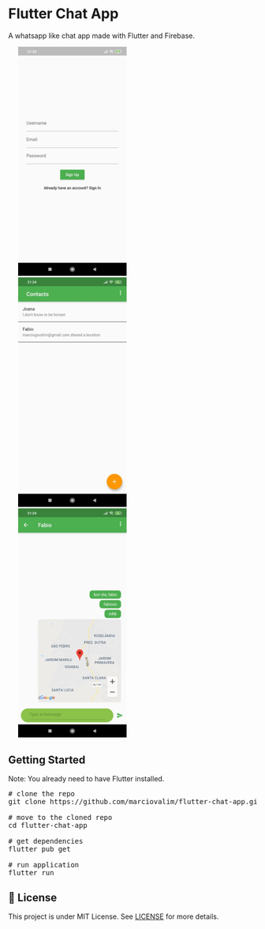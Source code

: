 # Flutter Chat App

A whatsapp like chat app made with Flutter and Firebase.

<p align="left">
  <img width="220" src="./screenshots/auth_screen.jpeg" alt="Auth Screen" hspace="20"/>
  <img width="220" src="./screenshots/contacts_screen.jpeg" alt="Contacts Screen" hspace="20"/>
  <img width="220" src="./screenshots/messages_screen.jpeg" alt="Messages Screen" hspace="20"/>
</p>

## Getting Started

Note: You already need to have Flutter installed.

<pre>
# clone the repo
git clone https://github.com/marciovalim/flutter-chat-app.git 

# move to the cloned repo
cd flutter-chat-app

# get dependencies
flutter pub get

# run application
flutter run
</pre>

## 📝 License

This project is under MIT License. See <a href="https://github.com/marciovalim/flutter-chat-app/blob/master/LICENSE">LICENSE</a> for more details.
